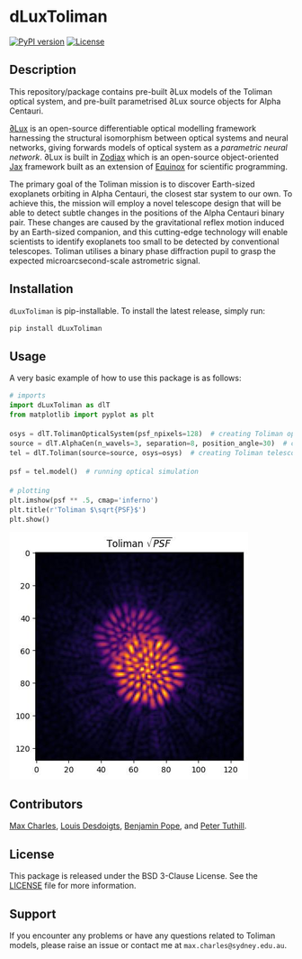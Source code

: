 # dLuxToliman

[![PyPI version](https://badge.fury.io/py/dLuxToliman.svg)](https://badge.fury.io/py/dLuxToliman)
[![License](https://img.shields.io/badge/license-BSD%203--Clause-blue.svg)](LICENSE)

## Description
This repository/package contains pre-built ∂Lux models of the Toliman optical system, and pre-built parametrised ∂Lux source objects for Alpha Centauri.

[∂Lux](https://louisdesdoigts.github.io/dLux/) is an open-source differentiable optical modelling framework harnessing the structural isomorphism between optical systems and neural networks, giving forwards models of optical system as a _parametric neural network_.
∂Lux is built in [Zodiax](https://github.com/LouisDesdoigts/zodiax) which is an open-source object-oriented [Jax](https://github.com/google/jax) framework built as an extension of [Equinox](https://github.com/patrick-kidger/equinox) for scientific programming.

The primary goal of the Toliman mission is to discover Earth-sized exoplanets orbiting in Alpha Centauri, the closest star system to our own.
To achieve this, the mission will employ a novel telescope design that will be able to detect subtle changes in the positions of the Alpha Centauri binary pair.
These changes are caused by the gravitational reflex motion induced by an Earth-sized companion, and this cutting-edge technology will enable scientists to identify exoplanets too small to be detected by conventional telescopes.
Toliman utilises a binary phase diffraction pupil to grasp the expected microarcsecond-scale astrometric signal.

## Installation

`dLuxToliman` is pip-installable. To install the latest release, simply run:

```bash
pip install dLuxToliman
```

## Usage

A very basic example of how to use this package is as follows:

```python
# imports
import dLuxToliman as dlT
from matplotlib import pyplot as plt

osys = dlT.TolimanOpticalSystem(psf_npixels=128)  # creating Toliman optical system
source = dlT.AlphaCen(n_wavels=3, separation=8, position_angle=30)  # creating Alpha Centauri source
tel = dlT.Toliman(source=source, osys=osys)  # creating Toliman telescope

psf = tel.model()  # running optical simulation

# plotting
plt.imshow(psf ** .5, cmap='inferno')
plt.title(r'Toliman $\sqrt{PSF}$')
plt.show()
```

![Example Image](./assets/basic_toliman_psf.jpg)

## Contributors
[Max Charles](https://github.com/maxecharles), [Louis Desdoigts](https://github.com/LouisDesdoigts), [Benjamin Pope](https://github.com/benjaminpope), and [Peter Tuthill](https://github.com/ptuthill).

## License

This package is released under the BSD 3-Clause License. See the [LICENSE](LICENSE) file for more information.

## Support

If you encounter any problems or have any questions related to Toliman models, please raise an issue or contact me at `max.charles@sydney.edu.au`.
